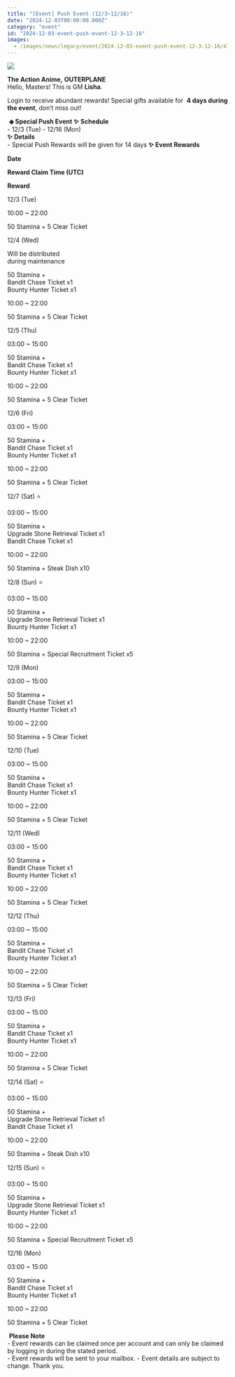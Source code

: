 ```yaml
---
title: "[Event] Push Event (12/3~12/16)"
date: "2024-12-03T00:00:00.000Z"
category: "event"
id: "2024-12-03-event-push-event-12-3-12-16"
images:
  - /images/news/legacy/event/2024-12-03-event-push-event-12-3-12-16/4759c200b4a94ca4a56a76260f0d31bb.webp
---
```


![](/images/news/legacy/event/2024-12-03-event-push-event-12-3-12-16/4759c200b4a94ca4a56a76260f0d31bb.webp)  
  

**The Action Anime,** **OUTERPLANE**          
Hello, Masters! This is GM **Lisha**.  
  
Login to receive abundant rewards! Special gifts available for  **4 days during the event**, don’t miss out!  
  
 **◈ Special Push Event** **✨** **Schedule**      
\- 12/3 (Tue) - 12/16 (Mon)  
**✨** **Details**     
\- Special Push Rewards will be given for 14 days **✨** **Event Rewards** 

**Date**

**Reward Claim Time (UTC)**

**Reward**

12/3 (Tue)

10:00 ~ 22:00

50 Stamina + 5 Clear Ticket   

12/4 (Wed)

Will be distributed  
during maintenance  

50 Stamina +  
Bandit Chase Ticket x1  
Bounty Hunter Ticket x1

10:00 ~ 22:00

50 Stamina + 5 Clear Ticket   

12/5 (Thu)

03:00 ~ 15:00

50 Stamina +  
Bandit Chase Ticket x1  
Bounty Hunter Ticket x1

10:00 ~ 22:00

50 Stamina + 5 Clear Ticket   

12/6 (Fri)

03:00 ~ 15:00

50 Stamina +  
Bandit Chase Ticket x1  
Bounty Hunter Ticket x1

10:00 ~ 22:00

50 Stamina + 5 Clear Ticket   

12/7 (Sat) ⭐

03:00 ~ 15:00

50 Stamina +  
Upgrade Stone Retrieval Ticket x1  
Bandit Chase Ticket x1

10:00 ~ 22:00

50 Stamina + Steak Dish x10  

12/8 (Sun) ⭐

03:00 ~ 15:00

50 Stamina +  
Upgrade Stone Retrieval Ticket x1  
Bounty Hunter Ticket x1

10:00 ~ 22:00

50 Stamina + Special Recruitment Ticket x5  

12/9 (Mon)

03:00 ~ 15:00

50 Stamina +  
Bandit Chase Ticket x1  
Bounty Hunter Ticket x1

10:00 ~ 22:00

50 Stamina + 5 Clear Ticket   

12/10 (Tue)

03:00 ~ 15:00

50 Stamina +  
Bandit Chase Ticket x1  
Bounty Hunter Ticket x1

10:00 ~ 22:00

50 Stamina + 5 Clear Ticket 

12/11 (Wed)

03:00 ~ 15:00

50 Stamina +  
Bandit Chase Ticket x1  
Bounty Hunter Ticket x1

10:00 ~ 22:00

50 Stamina + 5 Clear Ticket   

12/12 (Thu)

03:00 ~ 15:00

50 Stamina +  
Bandit Chase Ticket x1  
Bounty Hunter Ticket x1

10:00 ~ 22:00

50 Stamina + 5 Clear Ticket   

12/13 (Fri)

03:00 ~ 15:00

50 Stamina +  
Bandit Chase Ticket x1  
Bounty Hunter Ticket x1

10:00 ~ 22:00

50 Stamina + 5 Clear Ticket   

12/14 (Sat) ⭐

03:00 ~ 15:00

50 Stamina +  
Upgrade Stone Retrieval Ticket x1  
Bandit Chase Ticket x1

10:00 ~ 22:00

50 Stamina + Steak Dish x10  

12/15 (Sun) ⭐

03:00 ~ 15:00

50 Stamina +  
Upgrade Stone Retrieval Ticket x1  
Bounty Hunter Ticket x1

10:00 ~ 22:00

50 Stamina + Special Recruitment Ticket x5  

12/16 (Mon)

03:00 ~ 15:00

50 Stamina +  
Bandit Chase Ticket x1  
Bounty Hunter Ticket x1

10:00 ~ 22:00

50 Stamina + 5 Clear Ticket   

 **Please Note**  
\- Event rewards can be claimed once per account and can only be claimed by logging in during the stated period.  
\- Event rewards will be sent to your mailbox. - Event details are subject to change. Thank you.
